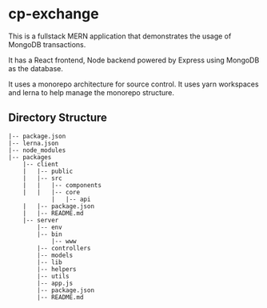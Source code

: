 # cp-exchange

This is a fullstack MERN application that demonstrates the usage of MongoDB transactions.

It has a React frontend, Node backend powered by Express using MongoDB as the database.

It uses a monorepo architecture for source control. It uses yarn workspaces and lerna to help manage the monorepo structure.

## Directory Structure

```
|-- package.json
|-- lerna.json
|-- node_modules
|-- packages
    |-- client
    |   |-- public
    |   |-- src
    |   |   |-- components
    |   |   |-- core
            |   |-- api
    |   |-- package.json
    |   |-- README.md
    |-- server
        |-- env
        |-- bin
            |-- www
        |-- controllers
        |-- models
        |-- lib
        |-- helpers
        |-- utils
        |-- app.js
        |-- package.json
        |-- README.md
```